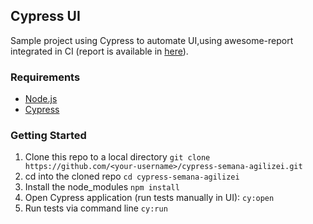 ## Cypress UI

Sample project using Cypress to automate UI,using awesome-report integrated in CI (report is available in [here](https://clarissaar.github.io/cypress-semana-agilizei/)).

### Requirements

 - [Node.js](https://nodejs.org/)
 - [Cypress](https://www.cypress.io/)

### Getting Started
1. Clone this repo to a local directory
```git clone https://github.com/<your-username>/cypress-semana-agilizei.git```
2. cd into the cloned repo
```cd cypress-semana-agilizei```
3. Install the node_modules
```npm install```
4. Open Cypress application (run tests manually in UI):
```cy:open``` 
5. Run tests via command line
```cy:run```
